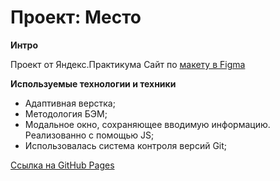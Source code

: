 # Проект: Место

**Интро**

Проект от Яндекс.Практикума
Сайт по [макету в Figma](https://www.figma.com/file/2cn9N9jSkmxD84oJik7xL7/JavaScript.-Sprint-4?type=design&node-id=28212-269&t=Bydplwp6IYNAeUFH-0)

**Используемые технологии и техники**
- Адаптивная верстка;
- Методология БЭМ;
- Модальное окно, сохраняющее вводимую информацию. Реализованно с помощью JS;
- Использовалась система контроля версий Git;

[Ссылка на GitHub Pages](https://isaevdanil42.github.io/mesto/)

